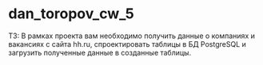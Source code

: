 # dan_toropov_cw_5

ТЗ: В рамках проекта вам необходимо получить данные о компаниях и вакансиях с сайта hh.ru,
спроектировать таблицы в БД PostgreSQL и загрузить полученные данные в созданные таблицы.

